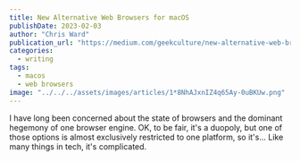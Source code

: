 ```yaml
---
title: New Alternative Web Browsers for macOS
publishDate: 2023-02-03
author: "Chris Ward"
publication_url: "https://medium.com/geekculture/new-alternative-web-browsers-for-macos-8edf6edaf517"
categories:
  - writing
tags: 
  - macos
  - web browsers
image: "../../../assets/images/articles/1*8NhAJxnIZ4q65Ay-0uBKUw.png"
---
```


I have long been concerned about the state of browsers and the dominant
hegemony of one browser engine. OK, to be fair, it's a duopoly, but one
of those options is almost exclusively restricted to one platform, so
it's... Like many things in tech, it's complicated.